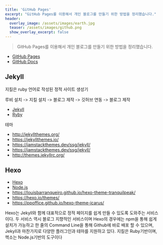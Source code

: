 ```yaml
---
title: 'GitHub Pages'
excerpt: "GitHub Pages를 이용해서 개인 블로그를 만들기 위한 방법을 정리했습니다."
header:
  overlay_image: /assets/images/earth.jpg
  teaser: /assets/images/github.png
  show_overlay_excerpt: false
---
```


> GitHub Pages를 이용해서 개인 블로그를 만들기 위한 방법을 정리했습니다.

* [GitHub Pages](https://pages.github.com/)
* [GitHub Docs](https://docs.github.com/en/pages/getting-started-with-github-pages)

## Jekyll
지킬은 ruby 언어로 작성된 정적 사이트 생성기

루비 설치 -> 지킬 설치 -> 블로그 제작 -> 깃허브 연동 -> 블로그 제작

* [Jekyll](https://jekyllrb.com/)
* [Ryby](https://rubyinstaller.org/)

테마
* http://jekyllthemes.org/
* https://jekyllthemes.io/
* https://jamstackthemes.dev/ssg/jekyll/
* https://jamstackthemes.dev/ssg/jekyll/
* http://themes.jekyllrc.org/

## Hexo
* [Hexo](https://hexo.io/)
* [Node.js](https://nodejs.org/en/)
* https://louisbarranqueiro.github.io/hexo-theme-tranquilpeak/
* https://hexo.io/themes/
* https://ppoffice.github.io/hexo-theme-icarus/

Hexo는 Jekyll와 함께 대표적으로 정적 페이지를 쉽게 만들 수 있도록 도와주는 서비스이다. 두 서비스 역시 블로그 지향적인 서비스이며 Hexo의 경우에는 npm을 통해 쉽게 설치가 가능하고 한 줄의 Command Line을 통해 Github에 바로 배포 할 수 있으며, Jekyll과 마찬가지로 다양한 플러그인과 테마를 지원하고 있다.
지킬은 Ruby기반이며, 헥소는 Node.js기반의 도구이다

